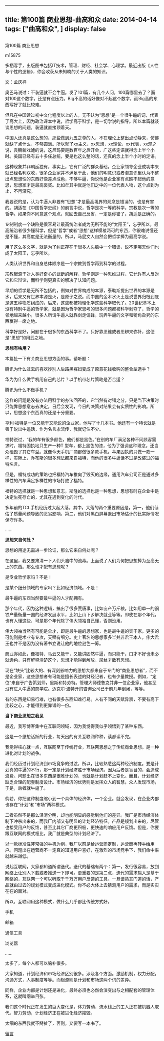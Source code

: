 
---
title:   第100篇 商业思想-曲高和众
date: 2014-04-14
tags: ["曲高和众", ]
display: false
---


## 



第100篇 商业思想




m15875




多栖写手，出版图书包括IT技术，管理、财经、社会学、心理学。最近出版《人性与个性的逻辑》，你会收获从未知晓的关于人类的知识。


 

文：孟庆祥

奥巴马说过：不装逼就不会牛逼。发了101篇，有几个人问，100篇哪里去了？面对100这个数字，还是有点压力。Big不高的话好像对不起这个数字，而Big高的东西写好了就比较难。

但凡在中国读过初中文化程度以上的人，无不认为“思想”是一个很牛逼的词，代表了高大上，因为政治课本中说，哲学高于科学，是一切学说的指导。所以本篇就谈谈思想的问题，装逼就直接顶着天。

中国人还真是这么想的，那些做到九五之尊的人，不在理论上整出点动静来，仿佛就缺了点什么，不够圆满。所以就了xx主义，xx思想，xx理论，xx代表，xx观之说，袁腾新戏谑的说，这尼玛要是数百年之后开会，广这些定语就得念上半个小时。美国已经有五十多任总统，要是也这么整的话，还真的念上半个小时的定语。

这种现象并非朝廷独有，事实上，它有广泛的群众基础。企业家领导企业成功本来就已经名利双收，很多企业家并不满足于此，他们的明意识或者潜意识里认为不整出点思想性的东西好像差点成色，不够牛逼，你说他是企业家有点瞧不起他的意思，思想家才是最高褒奖。比如牟其中就是他们之中的一位代表人物，这个点到为止，不再深究。

我要说的是，认为牛逼人非要有“思想”才是最高境界的观念是错误的，也是有害的。胡适在《中国哲学史纲》的前言中说，哲学是次一等的科学，宗教是次一等的哲学。如果你不同意这个观点，就回去自己反省，一定是你错了，胡适是正确的。

专制制度一个缺陷是很容易让最高统治者成为无所不能的“太阳王”，忘乎所以。最高统治者很少懂科学，但是“哲学”或者“思想”这样模棱两可的东西，你很难说懂还是不懂，其高度是无法衡量的，所以，马屁文人自然会把哲学捧为最高学说。

用了这么多文字，就是为了纠正存在于很多人头脑中一个错误，说不定哪天你们也成了太阳王，忘乎所以。

人类认识世界和自身总体顺序是一个宗教到哲学再到科学的过程。

宗教起源于对人类好奇心的武断的解释，哲学则是一种思维过程，它允许有人反对它和它辩论，而科学则更真实的解决了认知问题。

早期的哲学是无所不包括的，例如对世界构成的本源，泰勒斯提出世界的本源是水，后来又有世界本源是火，是原子之说。而中国的金木水火土是说世界归根到底是这五种物质组成的，后来，这些都被物理化学这些科学取代了。20世纪基本上没有特别牛逼的哲学家，就是因为哲学家思考的很多问题都被科学剥夺了，哲学的领地越来越小，很多人所谓牛逼人就靠剑走偏锋，玩弄牛逼的文字和犄角旮旯的东西赢得一席之地。

科学好是好，问题在于很多的东西科学不了。只好靠思维或者思辨来弥补，这便是“思想”的用武之地。

 

**思想有啥用？**

本篇扯一下有关商业思想方面的事。请听题：

腾讯为什么过去的喜欢抄别人后路黑寡妇变成了原意花钱收购的整合型选手？

华为为什么做手机用自己的芯片？以手机带芯片策略是否合适？

腾讯为什么不做手机？

这样的问题是没有办法用科学的办法回答的，它当然有对错之分，只是当下决策时只能靠思想意志去决定，日后会发现，今日的决策对结果会有实质性的影响。所以，思想这个东西真的还是十分重要。

亨利·福特是一位又能干又能说的企业家，他写了十几本书。他还有一个特长就是善于说出牛逼话，作为名言永流传，我就记住不少。

福特说过，“我的车有很多颜色，他们都是黑色。”在别的车厂满足各种不同顾客需求时，福特固执地只生产一种T 型车，都上黑色的漆，他为了强调这种理念，还当众砸毁了其它车型。就像今天手机厂商都做很多款手机，苹果固执的只做一款一样，实际上，乔布斯的很多想法都来自福特，而他的很多牛逼话不过是改装过的福特名言。

但是，福特成功的策略也把福特汽车推向了毁灭的边缘，通用汽车公司正是通过多样性的汽车满足多样性的市场打败了福特。

福特的选择就是一种思想和意志，斯隆的选择也是一种思想，思想有时在企业中是决定生死存亡的，尤其在遇到变化的时代。

多年前的TCL手机经历过大起大落，其中，大落的两个重要原因是，第一，他们低估了质量问题导致的恶劣影响，第二，他们对黑白屏幕退出市场估计的比实际情况保守许多。

……

 

**思想来自何处？**

思想的用途无需进一步论证，那么它来自何处呢？

在这里，我又要肃清一下人们头脑中的流毒。上面说了人们为何把思想捧为至高无上的东西。那么谁才配有思想呢？

是专业哲学家吗？不是！

是某个细分领域的专家吗？比如经济领域。不是！

最牛逼的东西当然要最牛逼的人才配拥有。

那个年代，因为这种逻辑，搞出了很多荒唐事，比如亩产万斤粮，比如用单一的钢铁产量衡量一国的经济发展水平，比如上山下乡解决就业等等。即使在那个年代，也有人懂这些，可是那个年代除了伟大领袖自己懂，否则没用。

伟大领袖当然有可能是全才，即是最牛逼的思想家，也是最牛逼的实干家。更多的可能则是术业有专攻，天赋有细分。史上著名的思想家多半并非君王本人，伟大君王也并不是因为没有著书立说让他的地位逊色一筹。

商业亦如此，像福特、马云又能干，又能讲固然牛逼，而只能干，口才不好也未必就逊色，只有解释清楚这个，思想才能得到解放，屌丝才敢有思想。

现在“块头”比较大的、有深刻影响力的思想大都来自于专门的“商业思想者”，而不是企业家，这些思想者有可能是擅长表述的财经记者，也有少量教授。例如，“定位”来自于广告策划师，里斯和特劳特。管理大师德鲁克并非一位企业家，他甚至没有进入牛逼的商学院。迈克尔·波特开的咨询公司已于前几年倒闭，等等。

有的东西是知易行难，也有很多东西知难行易。人有不同的天赋异禀，不要有高下比较之心，才能得到更靠谱的一份。

 

**当下商业思想之我见**

最近，我写博客集中在互联网领域，因为我觉得我似乎领悟到了某种东西。

这是一个思想活跃的行业，每天出的有关互联网种种，读都读不完。

我觉得核心就一点，互联网至于传统行业，互联网思想之于传统商业思想。是一种进化对计划的战争。

我们经历过计划经济到市场竞争的过渡，所以，比较熟悉这两种经济制度。要是计划真的牛逼的不行，那一定是计划经济胜于市场经济。因为后者是盲目的，会造成浪费。问题出在很多东西是很难计划的，也就是计划赶不上变化。而且，计划经济缺乏合理的配套制度设计。市场经济的优势则是发挥众人的智慧，众人发现市场，于是，后者就牛逼了。

倘若，你把这种制度缩小到一个具体的经济体，一个企业。就会发现，在企业内部也存在“计划”和“市场”两种模式。

二者虽然不是那么泾渭分明，却也能明显的感觉到他们的差异。我厂是市场经济体制下冲杀出来的，而我厂内部又有明显的计划经济特征。产品是规划出来的，尽管也接受用户的反馈，甚至比其它厂商更积极，更快速的响应用户反馈。但是，你要跟互联网的模式相比，我厂就是典型的计划经济了。

以一款标准性非常强的手机为例，我厂以前是给运营商定制，运营商再转手给用户。问题出在运营商不一定真的知道用户喜好，在激烈的市场竞争下，我们命中率就越来越低。

说起互联网，大家都知道所谓迭代。迭代的基础有两个：第一，发行很容易，放到网络上让别人下载或者推送一下即可。更重要的是第二点，迭代的需求输入是基于网络的，互联网一个可以听取千千万万用户反馈的工具。一旦谙熟其门道的话，产品就由过去的规划模式变成进化模式。你不必大体上去猜测用户的需求，而是实实在在的面对。

所以，互联网用这种模式，做什么几乎都比传统方式好。

手机

邮箱

通信工具

浏览器

……

太多了，每个人都可以脑补很多。

大家知道，计划经济和市场经济区别很多。涉及各个方面。激励机制，权力分配，沟通方式，人事制度等等。而根源则是计划和市场这两个词的差异。

同样，企业内部是计划还是进化，最终必须也必然会演变出与之相配套的管理体系，这就叫纲举目张。

我们这个时代正在发生的巨大变化是，体力劳动，流水线上的工人正在被机器人取代。智力劳动，计划经济正在被进化经济摧毁。

太细的东西我就不掰扯了，否则，又要写一本书了。











[留言](javascript:;)


